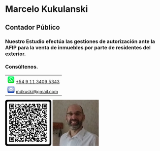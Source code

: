 # Marcelo Kukulanski

## Contador Público

### Nuestro Estudio efectúa las gestiones de autorización ante la AFIP para la venta de inmuebles por parte de residentes del exterior.

### Consúltenos.

||
|-|
|<img src="./files/wsp_128x128.png" alt="Whatsapp" width="24"/> [+54 9 11 3409 5343](tel:+5491134095343)|
|<img src="./files/email_128x128.png" alt="Email" width="24"/> [mdkuski@gmail.com](mailto:mdkuski@gmail.com)|


<img src="./files/qr_vcard.png" alt="QR" width="150"/> <img src="./files/mdkuski.png" alt="photo" width="150"/>

